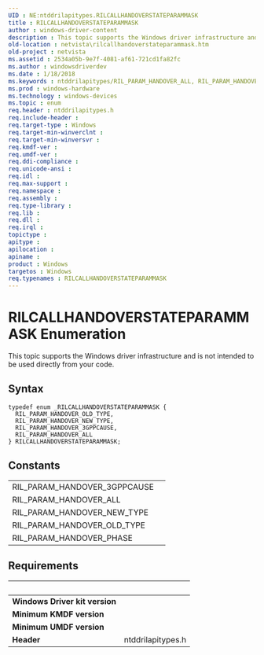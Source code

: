 ```yaml
---
UID : NE:ntddrilapitypes.RILCALLHANDOVERSTATEPARAMMASK
title : RILCALLHANDOVERSTATEPARAMMASK
author : windows-driver-content
description : This topic supports the Windows driver infrastructure and is not intended to be used directly from your code.
old-location : netvista\rilcallhandoverstateparammask.htm
old-project : netvista
ms.assetid : 2534a05b-9e7f-4081-af61-721cd1fa82fc
ms.author : windowsdriverdev
ms.date : 1/18/2018
ms.keywords : ntddrilapitypes/RIL_PARAM_HANDOVER_ALL, RIL_PARAM_HANDOVER_OLD_TYPE, ntddrilapitypes/RIL_PARAM_HANDOVER_NEW_TYPE, ntddrilapitypes/RIL_PARAM_HANDOVER_3GPPCAUSE, RIL_PARAM_HANDOVER_NEW_TYPE, RIL_PARAM_HANDOVER_ALL, RIL_PARAM_HANDOVER_3GPPCAUSE, ntddrilapitypes/RILCALLHANDOVERSTATEPARAMMASK, RILCALLHANDOVERSTATEPARAMMASK, netvista.rilcallhandoverstateparammask, RILCALLHANDOVERSTATEPARAMMASK enumeration [Network Drivers Starting with Windows Vista], ntddrilapitypes/RIL_PARAM_HANDOVER_OLD_TYPE
ms.prod : windows-hardware
ms.technology : windows-devices
ms.topic : enum
req.header : ntddrilapitypes.h
req.include-header : 
req.target-type : Windows
req.target-min-winverclnt : 
req.target-min-winversvr : 
req.kmdf-ver : 
req.umdf-ver : 
req.ddi-compliance : 
req.unicode-ansi : 
req.idl : 
req.max-support : 
req.namespace : 
req.assembly : 
req.type-library : 
req.lib : 
req.dll : 
req.irql : 
topictype : 
apitype : 
apilocation : 
apiname : 
product : Windows
targetos : Windows
req.typenames : RILCALLHANDOVERSTATEPARAMMASK
---
```


# RILCALLHANDOVERSTATEPARAMMASK Enumeration
This topic supports the Windows driver infrastructure and is not intended to be used directly from your code.

## Syntax
````
typedef enum _RILCALLHANDOVERSTATEPARAMMASK { 
  RIL_PARAM_HANDOVER_OLD_TYPE,
  RIL_PARAM_HANDOVER_NEW_TYPE,
  RIL_PARAM_HANDOVER_3GPPCAUSE,
  RIL_PARAM_HANDOVER_ALL
} RILCALLHANDOVERSTATEPARAMMASK;
````

## Constants

<table>

<tr>
<td>RIL_PARAM_HANDOVER_3GPPCAUSE</td>
<td></td>
</tr>

<tr>
<td>RIL_PARAM_HANDOVER_ALL</td>
<td></td>
</tr>

<tr>
<td>RIL_PARAM_HANDOVER_NEW_TYPE</td>
<td></td>
</tr>

<tr>
<td>RIL_PARAM_HANDOVER_OLD_TYPE</td>
<td></td>
</tr>

<tr>
<td>RIL_PARAM_HANDOVER_PHASE</td>
<td></td>
</tr>
</table>


## Requirements
| &nbsp; | &nbsp; |
| ---- |:---- |
| **Windows Driver kit version** |  |
| **Minimum KMDF version** |  |
| **Minimum UMDF version** |  |
| **Header** | ntddrilapitypes.h |